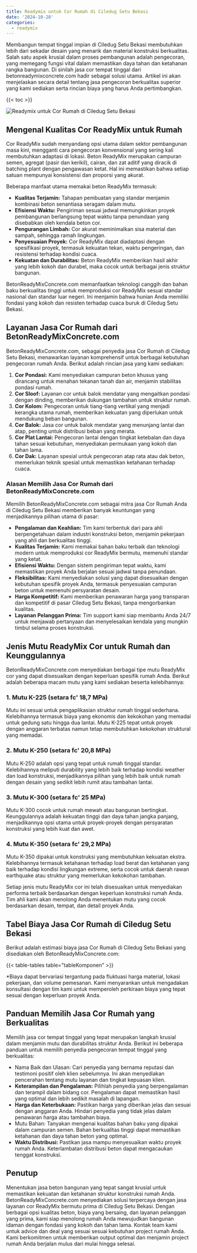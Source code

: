 ```yaml
---
title: Readymix untuk Cor Rumah di Ciledug Setu Bekasi
date: '2024-10-28'
categories:
  - readymix
---
```


Membangun tempat tinggal impian di Ciledug Setu Bekasi membutuhkan lebih dari sekadar desain yang menarik dan material konstruksi berkualitas. Salah satu aspek krusial dalam proses pembangunan adalah pengecoran, yang memegang fungsi vital dalam memastikan daya tahan dan ketahanan rangka bangunan. Di sinilah jasa cor tempat tinggal dari betonreadymixconcrete.com hadir sebagai solusi utama. Artikel ini akan menjelaskan secara detail tentang jasa pengecoran berkualitas superior yang kami sediakan serta rincian biaya yang harus Anda pertimbangkan.

{{< toc >}}

![Readymix untuk Cor Rumah di Ciledug Setu Bekasi](https://betoncor8.github.io/cor/harga-beton-readymix-concrete%20(27).png)

## Mengenal Kualitas Cor ReadyMix untuk Rumah

Cor ReadyMix sudah menyandang opsi utama dalam sektor pembangunan masa kini, mengganti cara pengecoran konvensional yang sering kali membutuhkan adaptasi di lokasi. Beton ReadyMix merupakan campuran semen, agregat (pasir dan kerikil), cairan, dan zat aditif yang diracik di batching plant dengan pengawasan ketat. Hal ini memastikan bahwa setiap satuan mempunyai konsistensi dan proporsi yang akurat.

Beberapa manfaat utama memakai beton ReadyMix termasuk:

- **Kualitas Terjamin:** Tahapan pembuatan yang standar menjamin kombinasi beton senantiasa seragam dalam mutu.
- **Efisiensi Waktu:** Pengiriman sesuai jadwal memungkinkan proyek pembangunan berlangsung tepat waktu tanpa penundaan yang disebabkan oleh kendala beton cor.
- **Pengurangan Limbah:** Cor akurat meminimalkan sisa material dan sampah, sehingga ramah lingkungan.
- **Penyesuaian Proyek:** Cor ReadyMix dapat diadaptasi dengan spesifikasi proyek, termasuk kekuatan tekan, waktu pengeringan, dan resistensi terhadap kondisi cuaca.
- **Kekuatan dan Durabilitas:** Beton ReadyMix memberikan hasil akhir yang lebih kokoh dan durabel, maka cocok untuk berbagai jenis struktur bangunan.

BetonReadyMixConcrete.com memanfaatkan teknologi canggih dan bahan baku berkualitas tinggi untuk memproduksi cor ReadyMix sesuai standar nasional dan standar luar negeri. Ini menjamin bahwa hunian Anda memiliki fondasi yang kokoh dan resisten terhadap cuaca buruk di Ciledug Setu Bekasi.

## Layanan Jasa Cor Rumah dari BetonReadyMixConcrete.com

BetonReadyMixConcrete.com, sebagai penyedia jasa Cor Rumah di Ciledug Setu Bekasi, menawarkan layanan komprehensif untuk berbagai kebutuhan pengecoran rumah Anda. Berikut adalah rincian jasa yang kami sediakan:

1. **Cor Pondasi:** Kami menyediakan campuran beton khusus yang dirancang untuk menahan tekanan tanah dan air, menjamin stabilitas pondasi rumah.
2. **Cor Sloof:** Layanan cor untuk balok mendatar yang mengaitkan pondasi dengan dinding, memberikan dukungan tambahan untuk struktur rumah.
3. **Cor Kolom:** Pengecoran untuk tiang-tiang vertikal yang menjadi kerangka utama rumah, memberikan kekuatan yang diperlukan untuk mendukung beban bangunan.
4. **Cor Balok:** Jasa cor untuk balok mendatar yang menunjang lantai dan atap, penting untuk distribusi beban yang merata.
5. **Cor Plat Lantai:** Pengecoran lantai dengan tingkat ketebalan dan daya tahan sesuai kebutuhan, menyediakan permukaan yang kokoh dan tahan lama.
6. **Cor Dak:** Layanan spesial untuk pengecoran atap rata atau dak beton, memerlukan teknik spesial untuk memastikan ketahanan terhadap cuaca.

### Alasan Memilih Jasa Cor Rumah dari BetonReadyMixConcrete.com

Memilih BetonReadyMixConcrete.com sebagai mitra jasa Cor Rumah Anda di Ciledug Setu Bekasi memberikan banyak keuntungan yang menjadikannya pilihan utama di pasar:

- **Pengalaman dan Keahlian:** Tim kami terbentuk dari para ahli berpengetahuan dalam industri konstruksi beton, menjamin pekerjaan yang ahli dan berkualitas tinggi.
- **Kualitas Terjamin:** Kami memakai bahan baku terbaik dan teknologi modern untuk memproduksi cor ReadyMix bermutu, memenuhi standar yang ketat.
- **Efisiensi Waktu:** Dengan sistem pengiriman tepat waktu, kami memastikan proyek Anda berjalan sesuai jadwal tanpa penundaan.
- **Fleksibilitas:** Kami menyediakan solusi yang dapat disesuaikan dengan kebutuhan spesifik proyek Anda, termasuk penyesuaian campuran beton untuk memenuhi persyaratan desain.
- **Harga Kompetitif:** Kami memberikan penawaran harga yang transparan dan kompetitif di pasar Ciledug Setu Bekasi, tanpa mengorbankan kualitas.
- **Layanan Pelanggan Prima:** Tim support kami siap membantu Anda 24/7 untuk menjawab pertanyaan dan menyelesaikan kendala yang mungkin timbul selama proses konstruksi.

## Jenis Mutu ReadyMix Cor untuk Rumah dan Keunggulannya

BetonReadyMixConcrete.com menyediakan berbagai tipe mutu ReadyMix cor yang dapat disesuaikan dengan keperluan spesifik rumah Anda. Berikut adalah beberapa macam mutu yang kami sediakan beserta kelebihannya:

### 1\. Mutu K-225 (setara fc' 18,7 MPa)

Mutu ini sesuai untuk pengaplikasian struktur rumah tinggal sederhana. Kelebihannya termasuk biaya yang ekonomis dan kekokohan yang memadai untuk gedung satu hingga dua lantai. Mutu K-225 tepat untuk proyek dengan anggaran terbatas namun tetap membutuhkan kekokohan struktural yang memadai.

### 2\. Mutu K-250 (setara fc' 20,8 MPa)

Mutu K-250 adalah opsi yang tepat untuk rumah tinggal standar. Kelebihannya meliputi durability yang lebih baik terhadap kondisi weather dan load konstruksi, menjadikannya pilihan yang lebih baik untuk rumah dengan desain yang sedikit lebih rumit atau tambahan lantai.

### 3\. Mutu K-300 (setara fc' 25 MPa)

Mutu K-300 cocok untuk rumah mewah atau bangunan bertingkat. Keunggulannya adalah kekuatan tinggi dan daya tahan jangka panjang, menjadikannya opsi utama untuk proyek-proyek dengan persyaratan konstruksi yang lebih kuat dan awet.

### 4\. Mutu K-350 (setara fc' 29,2 MPa)

Mutu K-350 dipakai untuk konstruksi yang membutuhkan kekuatan ekstra. Kelebihannya termasuk ketahanan terhadap load berat dan ketahanan yang baik terhadap kondisi lingkungan extreme, serta cocok untuk daerah rawan earthquake atau struktur yang memerlukan kekokohan tambahan.

Setiap jenis mutu ReadyMix cor ini telah disesuaikan untuk menyediakan performa terbaik berdasarkan dengan keperluan konstruksi rumah Anda. Tim ahli kami akan menolong Anda menentukan mutu yang cocok berdasarkan desain, tempat, dan detail proyek Anda.

## Tabel Biaya Jasa Cor Rumah di Ciledug Setu Bekasi

Berikut adalah estimasi biaya jasa Cor Rumah di Ciledug Setu Bekasi yang disediakan oleh BetonReadyMixConcrete.com:

{{< table-tables table="tableKomponen" >}}

\*Biaya dapat bervariasi tergantung pada fluktuasi harga material, lokasi pekerjaan, dan volume pemesanan. Kami menyarankan untuk mengadakan konsultasi dengan tim kami untuk memperoleh perkiraan biaya yang tepat sesuai dengan keperluan proyek Anda.

## Panduan Memilih Jasa Cor Rumah yang Berkualitas

Memilih jasa cor tempat tinggal yang tepat merupakan langkah krusial dalam menjamin mutu dan durabilitas struktur Anda. Berikut ini beberapa panduan untuk memilih penyedia pengecoran tempat tinggal yang berkualitas:

- Nama Baik dan Ulasan: Cari penyedia yang bernama reputasi dan testimoni positif oleh klien sebelumnya. Ini akan menyediakan pencerahan tentang mutu layanan dan tingkat kepuasan klien.
- **Keterampilan dan Pengalaman:** Pilihlah penyedia yang berpengalaman dan terampil dalam bidang cor. Pengalaman dapat memastikan hasil yang optimal dan lebih sedikit masalah di lapangan.
- **Harga dan Keterbukaan:** Pastikan harga yang diberikan jelas dan sesuai dengan anggaran Anda. Hindari penyedia yang tidak jelas dalam penawaran harga atau tambahan biaya.
- Mutu Bahan: Tanyakan mengenai kualitas bahan baku yang dipakai dalam campuran semen. Bahan berkualitas tinggi dapat memastikan ketahanan dan daya tahan beton yang optimal.
- **Waktu Distribusi:** Pastikan jasa mampu menyesuaikan waktu proyek rumah Anda. Keterlambatan distribusi beton dapat mengacaukan tenggat konstruksi.

## Penutup

Menentukan jasa beton bangunan yang tepat sangat krusial untuk memastikan kekuatan dan ketahanan struktur konstruksi rumah Anda. BetonReadyMixConcrete.com menyediakan solusi terpercaya dengan jasa layanan cor ReadyMix bermutu prima di Ciledug Setu Bekasi. Dengan berbagai opsi kualitas beton, biaya yang bersaing, dan layanan pelanggan yang prima, kami siap menolong rumah Anda mewujudkan bangunan idaman dengan fondasi yang kokoh dan tahan lama. Kontak team kami untuk advice dan deal yang sesuai sesuai kebutuhan project rumah Anda. Kami berkomitmen untuk memberikan output optimal dan menjamin project rumah Anda berjalan mulus dari mulai hingga selesai.
